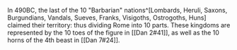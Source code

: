 In 490BC, the last of the 10 "Barbarian" nations^[Lombards, Heruli, Saxons, Burgundians,  Vandals, Sueves, Franks, Visigoths, Ostrogoths, Huns] claimed their territory: thus dividing Rome into 10 parts. These kingdoms are represented by the 10 toes of the figure in [[Dan 2#41]], as well as the 10 horns of the 4th beast in [[Dan 7#24]]. 